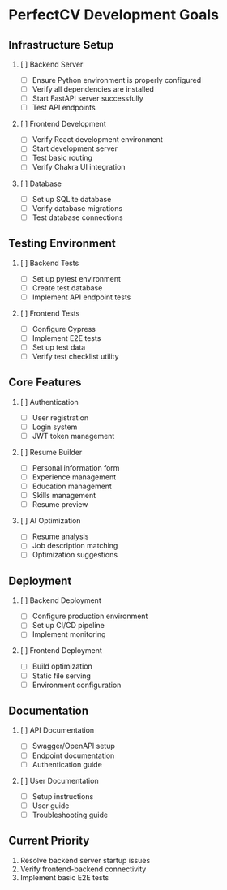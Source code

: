 # PerfectCV Development Goals

## Infrastructure Setup

1. [ ] Backend Server

   - [ ] Ensure Python environment is properly configured
   - [ ] Verify all dependencies are installed
   - [ ] Start FastAPI server successfully
   - [ ] Test API endpoints

2. [ ] Frontend Development

   - [ ] Verify React development environment
   - [ ] Start development server
   - [ ] Test basic routing
   - [ ] Verify Chakra UI integration

3. [ ] Database
   - [ ] Set up SQLite database
   - [ ] Verify database migrations
   - [ ] Test database connections

## Testing Environment

1. [ ] Backend Tests

   - [ ] Set up pytest environment
   - [ ] Create test database
   - [ ] Implement API endpoint tests

2. [ ] Frontend Tests
   - [ ] Configure Cypress
   - [ ] Implement E2E tests
   - [ ] Set up test data
   - [ ] Verify test checklist utility

## Core Features

1. [ ] Authentication

   - [ ] User registration
   - [ ] Login system
   - [ ] JWT token management

2. [ ] Resume Builder

   - [ ] Personal information form
   - [ ] Experience management
   - [ ] Education management
   - [ ] Skills management
   - [ ] Resume preview

3. [ ] AI Optimization
   - [ ] Resume analysis
   - [ ] Job description matching
   - [ ] Optimization suggestions

## Deployment

1. [ ] Backend Deployment

   - [ ] Configure production environment
   - [ ] Set up CI/CD pipeline
   - [ ] Implement monitoring

2. [ ] Frontend Deployment
   - [ ] Build optimization
   - [ ] Static file serving
   - [ ] Environment configuration

## Documentation

1. [ ] API Documentation

   - [ ] Swagger/OpenAPI setup
   - [ ] Endpoint documentation
   - [ ] Authentication guide

2. [ ] User Documentation
   - [ ] Setup instructions
   - [ ] User guide
   - [ ] Troubleshooting guide

## Current Priority

1. Resolve backend server startup issues
2. Verify frontend-backend connectivity
3. Implement basic E2E tests
